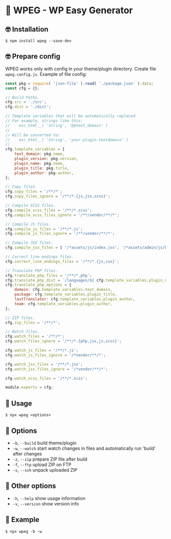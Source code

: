 # 🤪 WPEG - WP Easy Generator

## 🤓 Installation

```$ npm install wpeg --save-dev```

## 🤓 Prepare config

WPEG works only with config in your theme/plugin directory. Create file `wpeg.config.js`. Example of file config:

```javascript
const pkg = require( 'json-file' ).read( './package.json' ).data;
const cfg = {};

// Build Paths.
cfg.src = './src';
cfg.dist = './dist';

// Template variables that will be automatically replaced.
// For example, strings like this:
//    esc_html__( 'String', '@@text_domain' )
//
// Will be converted to:
//    esc_html__( 'String', 'your-plugin-textdomain' )
//
cfg.template_variables = {
    text_domain: pkg.name,
    plugin_version: pkg.version,
    plugin_name: pkg.name,
    plugin_title: pkg.title,
    plugin_author: pkg.author,
};

// Copy files.
cfg.copy_files = '/**/*';
cfg.copy_files_ignore = '/**/*.{js,jsx,scss}';

// Compile SCSS files.
cfg.compile_scss_files = '/**/*.scss';
cfg.compile_scss_files_ignore = '/**/vendor/**/*';

// Compile JS files.
cfg.compile_js_files = '/**/*.js';
cfg.compile_js_files_ignore = '/**/vendor/**/*';

// Compile JSX files.
cfg.compile_jsx_files = [ '/*assets/js/index.jsx', '/*assets/admin/js/blocks.jsx' ];

// Correct line endings files.
cfg.correct_line_endings_files = '/**/*.{js,css}';

// Translate PHP files.
cfg.translate_php_files = '/**/*.php';
cfg.translate_php_dist = `/languages/${ cfg.template_variables.plugin_name }.pot`;
cfg.translate_php_options = {
    domain: cfg.template_variables.text_domain,
    package: cfg.template_variables.plugin_title,
    lastTranslator: cfg.template_variables.plugin_author,
    team: cfg.template_variables.plugin_author,
};

// ZIP files.
cfg.zip_files = '/**/*';

// Watch files.
cfg.watch_files = '/**/*';
cfg.watch_files_ignore = '/**/*.{php,jsx,js,scss}';

cfg.watch_js_files = '/**/*.js';
cfg.watch_js_files_ignore = '/*vendor/**/*';

cfg.watch_jsx_files = '/**/*.jsx';
cfg.watch_jsx_files_ignore = '/*vendor/**/*';

cfg.watch_scss_files = '/**/*.scss';

module.exports = cfg;
```

## 🤗 Usage

```$ npx wpeg <options>```

## 🤤 Options

- `-b`, `--build`     build theme/plugin
- `-w`, `--watch`     start watch changes in files and automatically run 'build' after changes
- `-z`, `--zip`       prepare ZIP file after build
- `-f`, `--ftp`       upload ZIP on FTP
- `-s`, `--ssh`       unpack uploaded ZIP

## 🤫 Other options

- `-h`, `--help`      show usage information
- `-v`, `--version`   show version info

## 😬 Example

```$ npx wpeg -b -w```
